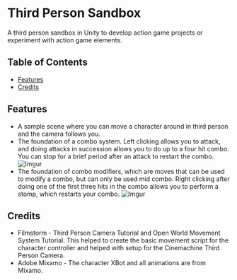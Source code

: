 # Third Person Sandbox
A third person sandbox in Unity to develop action game projects or experiment with action game elements.

## Table of Contents
* [Features](#features)
* [Credits](#credits)

## Features <a name="features"></a>
* A sample scene where you can move a character around in third person and the camera follows you.
* The foundation of a combo system. Left clicking allows you to attack, and doing attacks in succession allows you to do up to a four hit combo. You can stop for a brief period after an attack to restart the combo.
![Imgur](https://i.imgur.com/qtuRnWL.gif)
* The foundation of combo modifiers, which are moves that can be used to modify a combo, but can only be used mid combo. Right clicking after doing one of the first three hits in the combo allows you to perform a stomp, which restarts your combo.
![Imgur](https://i.imgur.com/iGfz6VZ.gif)

## Credits <a name="credits"></a>
* Filmstorm - Third Person Camera Tutorial and Open World Movement System Tutorial. This helped to create the basic movement script for the character controller and helped with setup for the Cinemachine Third Person Camera.
* Adobe Mixamo - The character XBot and all animations are from Mixamo.